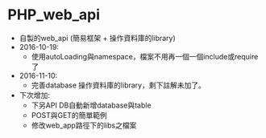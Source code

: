 # PHP_web_api

* 自製的web_api (簡易框架 + 操作資料庫的library)
* 2016-10-19: 
    - 使用autoLoading與namespace，檔案不用再一個一個include或require了
* 2016-11-10: 
    - 完善database 操作資料庫的library，剩下註解未加了。
* 下次增加:
    - 下另API DB自動新增database與table
    - POST與GET的簡單範例
    - 修改web_app路徑下的libs之檔案

